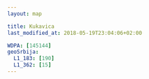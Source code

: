 ```yaml
---
layout: map

title: Kukavica
last_modified_at: 2018-05-19T23:04:06+02:00

WDPA: [145144]
geoSrbija:
  L1_183: [190]
  L1_362: [15]
---
```

